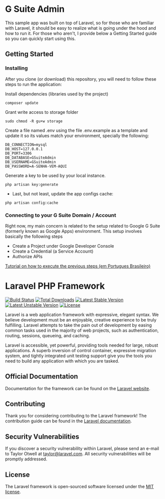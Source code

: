 # G Suite Admin

This sample app was built on top of Laravel, so for those who are familiar with Laravel, it should be easy to realize what is going under the hood and how to run it. For those who aren't, I provide below a Getting Started guide so you can quickly start using this.

## Getting Started

### Installing
After you clone (or download) this repository, you will need to follow these steps to run the application:

Install dependencies (libraries used by the project)  
```
composer update
```

Grant write access to storage folder
```
sudo chmod -R gu+w storage
```

Create a file named .env using the file .env.example as a template and update it so its values match your environment, specially the following:
```
DB_CONNECTION=mysql
DB_HOST=127.0.0.1
DB_PORT=3306
DB_DATABASE=GSuiteAdmin
DB_USERNAME=GSuiteAdmin
DB_PASSWORD=A-SENHA-VEM-AQUI
```

Generate a key to be used by your local instance.
```
php artisan key:generate
```

- Last, but not least, update the app configs cache:
```
php artisan config:cache
```

### Connecting to your G Suite Domain / Account
 
Right now, my main concern is related to the setup related to Google G Suite (formerly known as Google Apps) environment. This setup involves basically the following steps
- Create a Project under Google Developer Console 
- Create a Credential (a Service Account)
- Authorize APIs

[Tutorial on how to execute the previous steps (em Portugues Brasileiro)](https://docs.google.com/presentation/d/1rsJlZ48BYw6HiK0OqP6-7o0tKY8KVNXyTKwzS5OjR_c/edit#slide=id.g1a1712ec78_1_122)

# Laravel PHP Framework

[![Build Status](https://travis-ci.org/laravel/framework.svg)](https://travis-ci.org/laravel/framework)
[![Total Downloads](https://poser.pugx.org/laravel/framework/d/total.svg)](https://packagist.org/packages/laravel/framework)
[![Latest Stable Version](https://poser.pugx.org/laravel/framework/v/stable.svg)](https://packagist.org/packages/laravel/framework)
[![Latest Unstable Version](https://poser.pugx.org/laravel/framework/v/unstable.svg)](https://packagist.org/packages/laravel/framework)
[![License](https://poser.pugx.org/laravel/framework/license.svg)](https://packagist.org/packages/laravel/framework)

Laravel is a web application framework with expressive, elegant syntax. We believe development must be an enjoyable, creative experience to be truly fulfilling. Laravel attempts to take the pain out of development by easing common tasks used in the majority of web projects, such as authentication, routing, sessions, queueing, and caching.

Laravel is accessible, yet powerful, providing tools needed for large, robust applications. A superb inversion of control container, expressive migration system, and tightly integrated unit testing support give you the tools you need to build any application with which you are tasked.

## Official Documentation

Documentation for the framework can be found on the [Laravel website](http://laravel.com/docs).

## Contributing

Thank you for considering contributing to the Laravel framework! The contribution guide can be found in the [Laravel documentation](http://laravel.com/docs/contributions).

## Security Vulnerabilities

If you discover a security vulnerability within Laravel, please send an e-mail to Taylor Otwell at taylor@laravel.com. All security vulnerabilities will be promptly addressed.

## License

The Laravel framework is open-sourced software licensed under the [MIT license](http://opensource.org/licenses/MIT).
